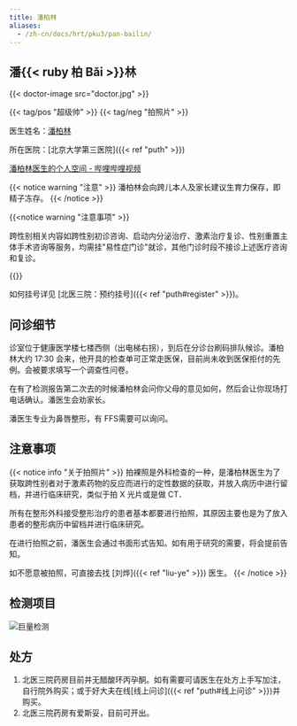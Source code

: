 ```yaml
---
title: 潘柏林
aliases:
  - /zh-cn/docs/hrt/pku3/pan-bailin/
---
```


## 潘{{< ruby 柏 Bǎi >}}林

{{< doctor-image src="doctor.jpg" >}}

{{< tag/pos "超级帅" >}} {{< tag/neg "拍照片" >}}

医生姓名：[潘柏林](https://www.haodf.com/doctor/227082.html)

所在医院：[北京大学第三医院]({{< ref "puth" >}})

[潘柏林医生的个人空间 - 哔哩哔哩视频](https://space.bilibili.com/2085711307)

{{< notice warning "注意" >}}
潘柏林会向跨儿本人及家长建议生育力保存，即精子冻存。
{{< /notice >}}

{{<notice warning "注意事项" >}}

跨性别相关内容如跨性别初诊咨询、启动内分泌治疗、激素治疗复诊、性别重置主体手术咨询等服务，均需挂"易性症门诊"就诊，其他门诊时段不接诊上述医疗咨询和复诊。

{{</notice>}}

如何挂号详见 [北医三院：预约挂号]({{< ref "puth#register" >}})。

## 问诊细节

诊室位于健康医学楼七楼西侧（出电梯右拐），到后在分诊台刷码排队候诊。潘柏林大约 17:30 会来，他开具的检查单可正常走医保，目前尚未收到医保拒付的先例。会被要求填写一个调查性问卷。

在有了检测报告第二次去的时候潘柏林会问你父母的意见如何，然后会让你现场打电话确认。潘医生会劝家长。

潘医生专业为鼻唇整形，有 FFS需要可以询问。

## 注意事项

{{< notice info "关于拍照片" >}}
拍裸照是外科检查的一种，是潘柏林医生为了获取跨性别者对于激素药物的反应而进行的定性数据的获取，并放入病历中进行留档，并进行临床研究，类似于拍 X 光片或是做 CT．

所有在整形外科接受整形治疗的患者基本都要进行拍照，其原因主要也是为了放入患者的整形病历中留档并进行临床研究。

在进行拍照之前，潘医生会通过书面形式告知。如有用于研究的需要，将会提前告知。

如不愿意被拍照，可直接去找 [刘烨]({{< ref "liu-ye" >}}) 医生。
{{< /notice >}}

## 检测项目

![巨量检测](fee-list.jpg)

## 处方

1.  北医三院药房目前并无醋酸环丙孕酮。如有需要可请医生在处方上手写加注，自行院外购买；或于好大夫在线[线上问诊]({{< ref "puth#线上问诊" >}})并购买。
2.  北医三院药房有爱斯妥，目前可开出。
